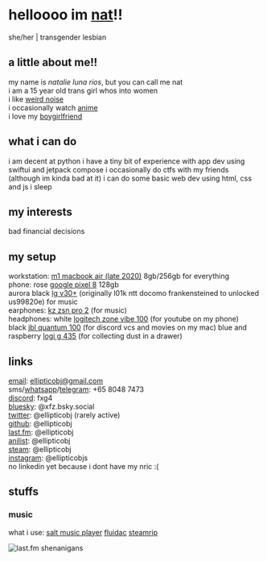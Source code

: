 # helloooo im [nat](https://en.pronouns.page/@ellipticobj)!!  
she/her | transgender lesbian  

## a little about me!!  
my name is *natalie luna rios*, but you can call me nat  
i am a 15 year old trans girl whos into women  
i like [weird noise](https://www.last.fm/user/ellipticobj/)  
i occasionally watch [anime](https://anilist.co/user/ellipticobj/)  
i love my [boygirlfriend](https://en.pronouns.page/@audhdom)

## what i can do  
i am decent at python
i have a tiny bit of experience with app dev using swiftui and jetpack compose
i occasionally do ctfs with my friends (although im kinda bad at it)
i can do some basic web dev using html, css and js
i sleep  

## my interests
bad financial decisions

## my setup  
workstation: [m1 macbook air (late 2020)](https://support.apple.com/kb/SP825?locale=en_SG) 8gb/256gb for everything  
phone: rose [google pixel 8](https://www.gsmarena.com/google_pixel_8-12546.php) 128gb  
       aurora black [lg v30+](https://www.gsmarena.com/lg_v30-8712.php#us998) (originally l01k ntt docomo frankensteined to unlocked us99820e) for music  
earphones: [kz zsn pro 2](https://kz-audio.com/kz-zsn-pro-2.html) (for music)  
headphones: white [logitech zone vibe 100](https://headphones.sg/logitech-zone-vibe-100-wireless-bluetooth-headset-graphite/) (for youtube on my phone)  
            black [jbl quantum 100](https://www.jbl.com.sg/gaming/QUANTUM100.html) (for discord vcs and movies on my mac)
            blue and raspberry [logi g 435](https://www.logitechg.com/en-sg/products/gaming-audio/g435-wireless-bluetooth-gaming-headset.html) (for collecting dust in a drawer)

## links
[email](mailto:ellipticobj@gmail.com): [ellipticobj@gmail.com](mailto:ellipticobj@gmail.com)  
sms/[whatsapp](https://wa.link/9gh6go)/[telegram](http://t.me/ellipticobj): +65 8048 7473  
[discord](http://discordapp.com/users/973943523655164032): fxg4  
[bluesky](http://xfz.bsky.social): @xfz.bsky.social  
[twitter](http:?/twitter.com/ellipticobj): @ellipticobj (rarely active)  
[github](http://github.com/ellipticobj): @ellipticobj  
[last.fm](http://last.fm/user/ellipticobj): @ellipticobj  
[anilist](http://anilist.co/user/ellipticobj): @ellipticobj  
[steam](http://steamcommunity.com/id/ellipticobj): @ellipticobj  
[instagram](http://instagram.com/ellipticobjs): @ellipticobjs  
no linkedin yet because i dont have my nric :(  

## stuffs
### music
what i use: 
[salt music player](https://github.com/Moriafly/SaltPlayerSource)
[fluidac](https://github.com/imjyotiraditya/fluidac-releases)
[steamrip](https://github.com/nathom/streamrip)

![last.fm shenanigans](https://lastfm-recently-played.vercel.app/api?user=ellipticobj&count=4&width=600&loved=true&show_user=footer&header_style=normal_stats&footer_style=normal&loved_style=4&bg_color=572649)